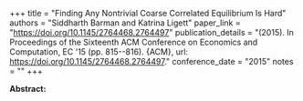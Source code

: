 +++
title = "Finding Any Nontrivial Coarse Correlated Equilibrium Is Hard"
authors = "Siddharth Barman and Katrina Ligett"
paper_link = "https://doi.org/10.1145/2764468.2764497"
publication_details = "(2015). In Proceedings of the Sixteenth ACM Conference on Economics and Computation,  EC '15 (pp. 815--816). {ACM}, url: <a href='https://doi.org/10.1145/2764468.2764497' target='_blank'>https://doi.org/10.1145/2764468.2764497</a>."
conference_date = "2015"
notes = ""
+++

<b>Abstract:</b>

